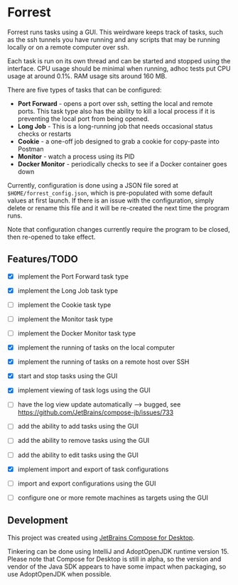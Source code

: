 Forrest
=======
Forrest runs tasks using a GUI. This weirdware keeps track of tasks, such as the ssh tunnels you have running and any scripts that
may be running locally or on a remote computer over ssh.

Each task is run on its own thread and can be started and stopped using the interface. 
CPU usage should be minimal when running, adhoc tests put CPU usage at around 0.1%. 
RAM usage sits around 160 MB. 

There are five types of tasks that can be configured:
* **Port Forward** - opens a port over ssh, setting the local and remote ports. This task type also has the 
  ability to kill a local process if it is preventing the local port from being opened. 
* **Long Job** - This is a long-running job that needs occasional status checks or restarts
* **Cookie** - a one-off job designed to grab a cookie for copy-paste into Postman
* **Monitor** - watch a process using its PID
* **Docker Monitor** - periodically checks to see if a Docker container goes down

Currently, configuration is done using a JSON file sored at `$HOME/forrest_config.json`, which is pre-populated with 
some default values at first launch. If there is an issue with the configuration, simply delete or rename this file and 
it will be re-created the next time the program runs.

Note that configuration changes currently require the program to be closed, then re-opened to take effect.

Features/TODO
-------------
- [x] implement the Port Forward task type
- [x] implement the Long Job task type
- [ ] implement the Cookie task type
- [ ] implement the Monitor task type
- [ ] implement the Docker Monitor task type
- [x] implement the running of tasks on the local computer
- [x] implement the running of tasks on a remote host over SSH
- [x] start and stop tasks using the GUI
- [x] implement viewing of task logs using the GUI
- [ ] have the log view update automatically --> bugged, see https://github.com/JetBrains/compose-jb/issues/733
- [ ] add the ability to add tasks using the GUI
- [ ] add the ability to remove tasks using the GUI
- [ ] add the ability to edit tasks using the GUI
- [x] implement import and export of task configurations
- [ ] import and export configurations using the GUI
- [ ] configure one or more remote machines as targets using the GUI


Development
-----------
This project was created using [JetBrains Compose for Desktop](https://www.jetbrains.com/lp/compose/).

Tinkering can be done using IntelliJ and AdoptOpenJDK runtime version 15. Please note that Compose for Desktop is 
still in alpha, so the version and vendor of the Java SDK appears to have some impact when packaging, so use 
AdoptOpenJDK when possible.
